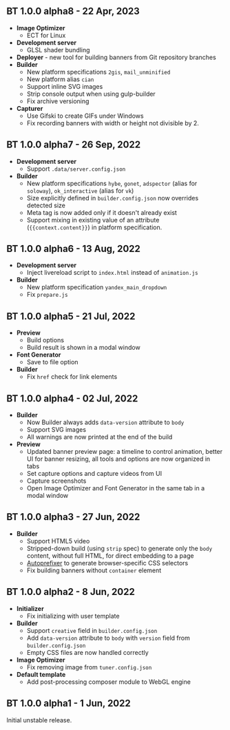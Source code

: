 BT 1.0.0 alpha8 - 22 Apr, 2023
------------------------------
- **Image Optimizer**
  - ECT for Linux
- **Development server**
  - GLSL shader bundling
- **Deployer** - new tool for building banners from Git repository branches
- **Builder**
  - New platform specifications `2gis`, `mail_unminified`
  - New platform alias `cian`
  - Support inline SVG images
  - Strip console output when using gulp-builder
  - Fix archive versioning
- **Capturer**
  - Use Gifski to create GIFs under Windows
  - Fix recording banners with width or height not divisible by 2.

BT 1.0.0 alpha7 - 26 Sep, 2022
------------------------------
- **Development server**
  - Support `.data/server.config.json`
- **Builder**
  - New platform specifications `hybe`, `gonet`, `adspector` (alias for `soloway`), `ok_interactive` (alias for `vk`)
  - Size explicitly defined in `builder.config.json` now overrides detected size
  - Meta tag is now added only if it doesn't already exist
  - Support mixing in existing value of an attribute (`{{context.content}}`) in platform specification.

BT 1.0.0 alpha6 - 13 Aug, 2022
------------------------------
- **Development server**
  - Inject livereload script to `index.html` instead of `animation.js`
- **Builder**
  - New platform specification `yandex_main_dropdown`
  - Fix `prepare.js`

BT 1.0.0 alpha5 - 21 Jul, 2022
------------------------------
- **Preview**
  - Build options
  - Build result is shown in a modal window
- **Font Generator**
  - Save to file option
- **Builder**
  - Fix `href` check for link elements

BT 1.0.0 alpha4 - 02 Jul, 2022
------------------------------
- **Builder**
  - Now Builder always adds `data-version` attribute to `body`
  - Support SVG images
  - All warnings are now printed at the end of the build
- **Preview**
  - Updated banner preview page: a timeline to control animation, better UI for banner resizing, all tools and options are now organized in tabs
  - Set capture options and capture videos from UI
  - Capture screenshots
  - Open Image Optimizer and Font Generator in the same tab in a modal window

BT 1.0.0 alpha3 - 27 Jun, 2022
------------------------------
- **Builder**
  - Support HTML5 video
  - Stripped-down build (using `strip` spec) to generate only the `body` content, without full HTML, for direct embedding to a page
  - [Autoprefixer](https://github.com/postcss/autoprefixer) to generate browser-specific CSS selectors
  - Fix building banners without `container` element

BT 1.0.0 alpha2 - 8 Jun, 2022
-----------------------------
- **Initializer**
  - Fix initializing with user template
- **Builder**
  - Support `creative` field in `builder.config.json`
  - Add `data-version` attribute to `body` with `version` field from `builder.config.json`
  - Empty CSS files are now handled correctly
- **Image Optimizer**
  - Fix removing image from `tuner.config.json`
- **Default template**
  - Add post-processing composer module to WebGL engine

BT 1.0.0 alpha1 - 1 Jun, 2022
-----------------------------
Initial unstable release.
